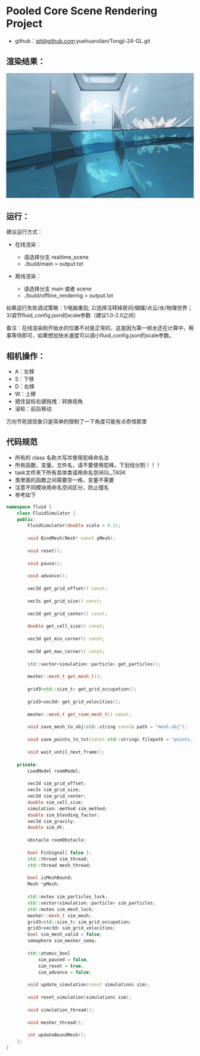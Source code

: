 # Pooled Core Scene Rendering Project

- github：git@github.com:yuehuarulian/Tongji-24-GL.git

## 渲染结果：

![alt text](image.png)

## 运行：
建议运行方式：

- 在线渲染：
  - 请选择分支 realtime_scene
  - ./build/main > output.txt

- 离线渲染：
  - 请选择分支 main 或者 scene
  - ./build/offline_rendering > output.txt

如果运行失败调试策略：1/电脑重启; 2/选择注释掉房间/蝴蝶/点云/水/物理世界；3/调节fluid_config.json的scale参数（建议1.0-2.0之间）

备注：在线渲染刚开始水的位置不对是正常的，这是因为第一帧水还在计算中，稍事等待即可，如果想加快水速度可以调小fluid_config.json的scale参数。

## 相机操作：

- A：左移
- S：下移
- D：右移
- W：上移
- 摁住鼠标右键拖拽：转换视角
- 滚轮：前后移动

万向节死锁现象只是简单的限制了一下角度可能有点奇怪那里

## 代码规范

- 所有的 class 名称大写并使用驼峰命名法
- 所有函数，变量，文件名，请不要使用驼峰，下划线分割！！！
- task文件夹下所有具体类请用命名空间GL_TASK
- 类里面的函数之间需要空一格，变量不需要
- 注意不同模块用命名空间区分，防止撞名
- 参考如下

```C++
namespace fluid {
    class FluidSimulator {
    public:
        FluidSimulator(double scale = 0.2);

        void BindMesh(Mesh* const pMesh);

        void reset();
    
        void pause();
    
        void advance();

        vec3d get_grid_offset() const;
    
        vec3s get_grid_size() const;
    
        vec3d get_grid_center() const;
    
        double get_cell_size() const;
    
        vec3d get_min_corner() const;
    
        vec3d get_max_corner() const;

        std::vector<simulation::particle> get_particles();
    
        mesher::mesh_t get_mesh_t();
    
        grid3<std::size_t> get_grid_occupation();
    
        grid3<vec3d> get_grid_velocities();
    
        mesher::mesh_t get_room_mesh_t() const;

        void save_mesh_to_obj(std::string const& path = "mesh.obj");
    
        void save_points_to_txt(const std::string& filepath = "points.txt");

        void wait_until_next_frame();

    private:
        LoadModel roomModel;

        vec3d sim_grid_offset;
        vec3s sim_grid_size;
        vec3d sim_grid_center;
        double sim_cell_size;
        simulation::method sim_method;
        double sim_blending_factor;
        vec3d sim_gravity;
        double sim_dt;

        obstacle roomObstacle;

        bool FinSignal{ false };
        std::thread sim_thread;
        std::thread mesh_thread;

        bool isMeshBound;
        Mesh *pMesh;

        std::mutex sim_particles_lock;
        std::vector<simulation::particle> sim_particles;
        std::mutex sim_mesh_lock;
        mesher::mesh_t sim_mesh;
        grid3<std::size_t> sim_grid_occupation;
        grid3<vec3d> sim_grid_velocities;
        bool sim_mesh_valid = false;
        semaphore sim_mesher_sema;

        std::atomic_bool
            sim_paused = false,
            sim_reset = true,
            sim_advance = false;

        void update_simulation(const simulation& sim);
    
        void reset_simulation(simulation& sim);
    
        void simulation_thread();
    
        void mesher_thread();
    
        int updateBoundMesh();
    };
}
```
